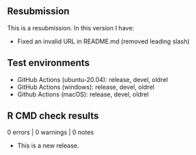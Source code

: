 ## Resubmission
This is a resubmission. In this version I have:

* Fixed an invalid URL in README.md (removed leading slash)

## Test environments
* GitHub Actions (ubuntu-20.04): release, devel, oldrel
* GitHub Actions (windows): release, devel, oldrel
* Github Actions (macOS): release, devel, oldrel

## R CMD check results

0 errors | 0 warnings | 0 notes

* This is a new release.
